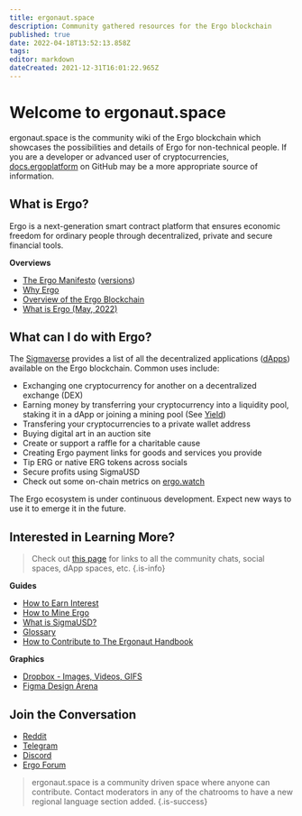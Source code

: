 ```yaml
---
title: ergonaut.space
description: Community gathered resources for the Ergo blockchain
published: true
date: 2022-04-18T13:52:13.858Z
tags: 
editor: markdown
dateCreated: 2021-12-31T16:01:22.965Z
---
```



# Welcome to ergonaut.space
ergonaut.space is the community wiki of the Ergo blockchain which showcases the possibilities and details of Ergo for non-technical people. If you are a developer or advanced user of cryptocurrencies, [docs.ergoplatform](http://docs.ergoplatform.org/) on GitHub may be a more appropriate source of information.

## What is Ergo?

Ergo is a next-generation smart contract platform that ensures economic freedom for ordinary people through decentralized, private and secure financial tools.

**Overviews**

- [The Ergo Manifesto](https://ergoplatform.org/en/blog/2021-04-26-the-ergo-manifesto/) ([versions](Ergo/manifesto))
- [Why Ergo](https://cafebedouin.org/2021/12/09/why-ergo/)
- [Overview of the Ergo Blockchain](Ergo/Overview)
- [What is Ergo (May, 2022)](https://www.youtube.com/watch?v=LyyD-clUvyI&t=941s)


## What can I do with Ergo?
The [Sigmaverse](https://sigmaverse.io/) provides a list of all the decentralized applications ([dApps](https://ergonaut.space/en/Glossary/dApps)) available on the Ergo blockchain. Common uses include:

- Exchanging one cryptocurrency for another on a decentralized exchange (DEX)
- Earning money by transferring your cryptocurrency into a liquidity pool, staking it in a dApp or joining a mining pool (See [Yield](/en/Guides/yield))
- Transfering your cryptocurrencies to a private wallet address
- Buying digital art in an auction site
- Create or support a raffle for a charitable cause
- Creating Ergo payment links for goods and services you provide
- Tip ERG or native ERG tokens across socials
- Secure profits using SigmaUSD
- Check out some on-chain metrics on [ergo.watch](https://ergo.watch/metrics)

The Ergo ecosystem is under continuous development. Expect new ways to use it to emerge it in the future.



## Interested in Learning More?

> Check out [this page](https://linktr.ee/ergoplatform) for links to all the community chats, social spaces, dApp spaces, etc. 
{.is-info}



**Guides**
- [How to Earn Interest](https://ergonaut.space/en/Guides/yield)
- [How to Mine Ergo](https://ergonaut.space/en/Guides/Mining)
- [What is SigmaUSD?](https://ergonaut.space/en/dApps/SigmaUSD/Overview)
- [Glossary](https://ergonaut.space/en/Glossary)
- [How to Contribute to The Ergonaut Handbook](https://ergonaut.space/en/Guides/Ergonaut-Handbook/Editor's-Guide)

**Graphics**
- [Dropbox - Images, Videos, GIFS](https://www.dropbox.com/sh/jionpgnj89eod2f/AAC5S1vnOwO3gm2vRYOmDBQ-a?dl=0)
- [Figma Design Arena](https://www.figma.com/file/pd92vgB3xNFThaacIKodYs/ERGO?node-id=538%3A987)

## Join the Conversation

- [Reddit](https://www.reddit.com/r/ergonauts)
- [Telegram](https://t.me/ergoplatform)
- [Discord](https://discordapp.com/invite/gYrVrjS)
- [Ergo Forum](https://www.ergoforum.org/)

> ergonaut.space is a community driven space where anyone can contribute. Contact moderators in any of the chatrooms to have a new regional language section added.
{.is-success}
